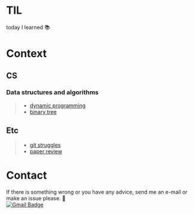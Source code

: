 TIL
=====================
today I learned :books:  

# Context
## CS
### Data structures and algorithms
>* [dynamic programming](https://github.com/mysunk/TIL/tree/master/ds-and-algorithms/DP.md)
>* [binary tree](https://github.com/mysunk/TIL/tree/master/ds-and-algorithms/Tree.md)

## Etc
>* [git struggles](https://github.com/mysunk/TIL/blob/master/etc/git-struggles.md)
>* [paper review](https://github.com/mysunk/TIL/blob/master/etc/paper-review.md)

# Contact
If there is something wrong or you have any advice, send me an e-mail or make an issue please. :pray:  
[![Gmail Badge](https://img.shields.io/badge/-Gmail-d14836?style=flat-square&logo=Gmail&logoColor=white&link=mailto:pond9816@gmail.com)](mailto:pond9816@gmail.com)
